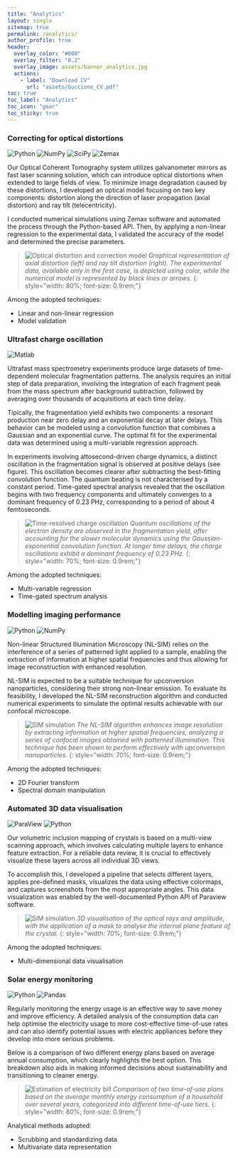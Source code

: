```yaml
---
title: "Analytics"
layout: single
sitemap: true
permalink: /analytics/
author_profile: true
header:
  overlay_color: "#000"
  overlay_filter: "0.2"
  overlay_image: assets/banner_analytics.jpg
  actions:
    - label: "Download CV"
      url: "assets/Guccione_CV.pdf"
toc: true
toc_label: "Analytics"
toc_icon: "gear"
toc_sticky: true
---
```


### Correcting for optical distortions

![Python](https://img.shields.io/badge/Python-fff?logo=python&logoColor=3776AB)
![NumPy](https://img.shields.io/badge/NumPy-aaa?logo=numpy&logoColor=013243)
![SciPy](https://img.shields.io/badge/SciPy-aaa?logo=scipy&logoColor=8CAAE6)
![Zemax](https://img.shields.io/badge/Zemax-fff?logo=ansys&logoColor=FFB71B)

Our Optical Coherent Tomography system utilizes galvanometer mirrors as fast laser scanning solution, which can introduce optical distortions when extended to large fields of view. To minimize image degradation caused by these distortions, I developed an optical model focusing on two key components: distortion along the direction of laser propagation (axial distortion) and ray tilt (telecentricity). 

I conducted numerical simulations using Zemax software and automated the process through the Python-based API. Then, by applying a non-linear regression to the experimental data, I validated the accuracy of the model and determined the precise parameters.

>![Optical distortion and correction model](/assets/analytics/axial_distortion.png)
>*Graphical representation of axial distortion (left) and ray tilt distortion (right). The experimental data, available only in the first case, is depicted using color, while the numerical model is represented by black lines or arrows.*
{: style="width: 80%; font-size: 0.9rem;"}

Among the adopted techniques:
- Linear and non-linear regression
- Model validation


### Ultrafast charge oscillation

![Matlab](https://img.shields.io/badge/MATLAB%C2%AE-orange?style=plastic&amp)

Ultrafast mass spectrometry experiments produce large datasets of time-dependent molecular fragmentation patterns. The analysis requires an initial step of data preparation, involving the integration of each fragment peak from the mass spectrum after background subtraction, followed by averaging over thousands of acquisitions at each time delay.

Tipically, the fragmentation yield exhibits two components: a resonant production near zero delay and an exponential decay at later delays. This behavior can be modeled using a convolution function that combines a Gaussian and an exponential curve. The optimal fit for the experimental data was determined using a multi-variable regression approach.

In experiments involving attosecond-driven charge dynamics, a distinct oscillation in the fragmentation signal is observed at positive delays (see figure). This oscillation becomes clearer after subtracting the best-fitting convolution function. The quantum beating is not characterised by a constant period. Time-gated spectral analysis revealed that the oscillation begins with two frequency components and ultimately converges to a dominant frequency of 0.23 PHz, corresponding to a period of about 4 femtoseconds.

>![Time-resolved charge oscillation](/assets/analytics/phe_charge_oscillation.png)
>*Quantum oscillations of the electron density are observed in the fragmentation yield, after accounting for the slower molecular dynamics using the Gaussian-exponential convolution function. At longer time delays, the charge oscillations exhibit a dominant frequency of 0.23 PHz.*
{: style="width: 70%; font-size: 0.9rem;"}

Among the adopted techniques:
- Multi-variable regression
- Time-gated spectrum analysis

### Modelling imaging performance

![Python](https://img.shields.io/badge/Python-fff?logo=python&logoColor=3776AB)
![NumPy](https://img.shields.io/badge/NumPy-aaa?logo=numpy&logoColor=013243)

Non-linear Structured Illumination Microscopy (NL-SIM) relies on the interference of a series of patterned light applied to a sample, enabling the extraction of information at higher spatial frequencies and thus allowing for image reconstruction with enhanced resolution.

NL-SIM is expected to be a suitable technique for upconversion nanoparticles, considering their strong non-linear emission. To evaluate its feasibility, I developed the NL-SIM reconstruction algorithm and conducted numerical experiments to simulate the optimal results achievable with our confocal microscope.

>![SIM simulation](/assets/analytics/sim_simulation.png)
>*The NL-SIM algorithm enhances image resolution by extracting information at higher spatial frequencies, analyzing a series of confocal images obtained with patterned illumination. This technique has been shown to perform effectively with upconversion nanoparticles.*
{: style="width: 70%; font-size: 0.9rem;"}

Among the adopted techniques:
- 2D Fourier transform
- Spectral domain manipulation


### Automated 3D data visualisation

![ParaView](https://img.shields.io/badge/ParaView-blue?style=plastic&amp)
![Python](https://img.shields.io/badge/Python-fff?logo=python&logoColor=3776AB)

Our volumetric inclusion mapping of crystals is based on a multi-view scanning approach, which involves calculating multiple layers to enhance feature extraction. For a reliable data review, it is crucial to effectively visualize these layers across all individual 3D views.

To accomplish this, I developed a pipeline that selects different layers, applies pre-defined masks, visualizes the data using effective colormaps, and captures screenshots from the most appropriate angles. This data visualization was enabled by the well-documented Python API of Paraview software.

>![SIM simulation](/assets/analytics/crystal_crack.png)
>*3D visualisation of the optical rays and amplitude, with the application of a mask to analyse the internal plane feature of the crystal.*
{: style="width: 70%; font-size: 0.9rem;"}

Among the adopted techniques:
- Multi-dimensional data visualisation


### Solar energy monitoring

![Python](https://img.shields.io/badge/Python-fff?logo=python&logoColor=3776AB)
![Pandas](https://img.shields.io/badge/Pandas-aaa?logo=pandas&logoColor=150458)

Regularly monitoring the energy usage is an effective way to save money and improve efficiency. A detailed analysis of the consumption data can help optimise the electricity usage to more cost-effective time-of-use rates and can also identify potential issues with electric appliances before they develop into more serious problems.

Below is a comparison of two different energy plans based on average annual consumption, which clearly highlights the best option. This breakdown also aids in making informed decisions about sustainability and transitioning to cleaner energy.

>![Estimation of electricity bill](/assets/analytics/electricity_bill.png)
>*Comparison of two time-of-use plans based on the average monthly energy consumption of a household over several years, categorized into different time-of-use tiers.*
{: style="width: 80%; font-size: 0.9rem;"}

Analytical methods adopted:
- Scrubbing and standardizing data
- Multivariate data representation
